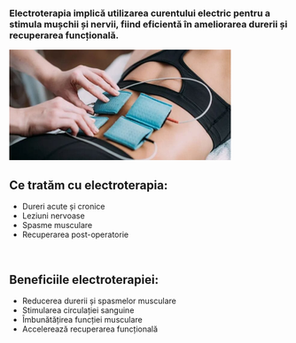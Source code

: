 ### Electroterapia implică utilizarea curentului electric pentru a stimula mușchii și nervii, fiind eficientă în ameliorarea durerii și recuperarea funcțională.

<img src="electroterapie_1.jpeg" width="400" alt="electroterapie" />

## Ce tratăm cu electroterapia:

- Dureri acute și cronice
- Leziuni nervoase
- Spasme musculare
- Recuperarea post-operatorie

<br>

## Beneficiile electroterapiei:

- Reducerea durerii și spasmelor musculare
- Stimularea circulației sanguine
- Îmbunătățirea funcției musculare
- Accelerează recuperarea funcțională
